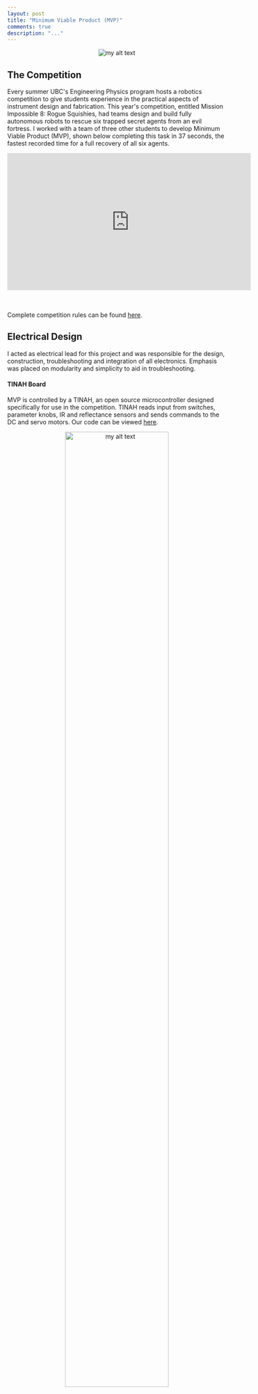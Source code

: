 ```yaml
---
layout: post
title: "Minimum Viable Product (MVP)"
comments: true
description: "..."
---
```


<center>
    <figure>
      <img src="/assets/images/mvp.png" alt="my alt text"/>
    </figure>
</center>

## The Competition

Every summer UBC's Engineering Physics program hosts a robotics competition to give students experience in the practical aspects of instrument design and fabrication. This year's competition, entitled Mission Impossible 8: Rogue Squishies, had teams design and build fully autonomous robots to rescue six trapped secret agents from an evil fortress.  I worked with a team of three other students to develop Minimum Viable Product (MVP), shown below completing this task in 37 seconds, the fastest recorded time for a full recovery of all six agents. 


<div class="video-container"><iframe width="560" height="315" src="https://www.youtube.com/embed/shLHoIbCKpg" frameborder="0" allow="autoplay; encrypted-media" allowfullscreen></iframe></div>

<br><br>
Complete competition rules can be found [here](https://docs.google.com/document/d/1g9UG_ID7YxdN3Vdt_oRrXJgGzr4VSbbwLGS0zG9mbSA/edit).

<div class="divider"></div>

## Electrical Design

I acted as electrical lead for this project and was responsible for the design, construction, troubleshooting and integration of all electronics. Emphasis was placed on modularity and simplicity to aid in troubleshooting. 

#### TINAH Board
MVP is controlled by a TINAH, an open source microcontroller designed specifically for use in the competition. TINAH reads input from switches, parameter knobs, IR and reflectance sensors and sends commands to the DC and servo motors. Our code can be viewed [here](https://github.com/eyqs/enph253/blob/master/robot_final/robot_final.ino).

<center>
    <figure>
      <img src="/assets/images/tinah.png" alt="my alt text" style="width: 75%; height: 75%"/>
    </figure>
</center>

<br>



#### IR Detection

An alarmed gate near the start of the course emits a 1kHz signal when the gate is armed and a 10kHz signal otherwise. MVP was equipped with an IR detection and filtration circuit to allow for safe passage through the gate. This circuit includes a DC block, non-inverting amplifier, bandpass filter and peak detector, resulting in a DC output signal proportional to the intensity of the received signal.

<center>
    <figure>
      <img src="/assets/images/irschematic.png" alt="my alt text" style="width: 75%; height: 75%"/>
      <figcaption>IR Circuit Schematic, 10kHz configuration shown</figcaption>
    </figure>
</center>

<br>

In the final build, the signal was split and passed through 1 kHz and 10kHz configurations of the above circuit in parallel, the outputs of which were fed into a comparator, providing a digital signal indicating whether the beacon signal is currently at 1 or 10kHz.

<center>
    <figure>
      <img src="/assets/images/ircircuit3.png" alt="my alt text" style="width: 75%; height: 75%"/>
      <figcaption>Final IR Circuit</figcaption>
    </figure>
</center>

#### Motor Control

The TINAH motor outputs are incapable of driving the high torque motors we used at full current. We implemented H-Bridge circuits based on the following design using discrete components to allow for bidirectional, high power motor control using the PWM outputs of the TINAH. 

<center>
    <figure>
      <img src="/assets/images/hbridgeschematic.png" alt="my alt text" style="width: 75%; height: 75%"/>
      <figcaption>H-Bridge Schematic</figcaption>
    </figure>
</center>
<br>

Knowing that H-Bridges failing had been a trouble point for teams in previous years, we wanted our H-Bridges to be accessible and easily replaceable. We also wanted the H-Bridges to be installed outside of the main electronics bay to reduce interference with sensor signals, requiring the overall design to be small enough to fit alongside the drivetrain. 

<center>
    <figure>
      <img src="/assets/images/hbridge.jpg" alt="my alt text" style="width: 75%; height: 75%"/>
      <figcaption> Single H-Bridge Circuit</figcaption>
    </figure>
</center>
<br>

<center>
    <figure>
      <img src="/assets/images/hbridgeboard2.JPG" alt="my alt text" style="width: 75%; height: 75%"/>
      <figcaption>H-Bridge Board</figcaption>
    </figure>
</center>
<br>

<center>
    <figure>
      <img src="/assets/images/hbridgeincase.png" alt="my alt text" style="width: 75%; height: 75%"/>
      <figcaption>H-Bridge Board Installed</figcaption>
    </figure>
</center>
<br>

#### Signal Routing

Signals from rotary encoders, reflectance sensors, and the IR detection circuit were passed through a central routing board to decrease clutter and aid in troubleshooting/integration. Reflectance sensor signals (used for tape following) are passed through a comparator with common threshold controlled by the on-board potentiometer to output a digital signal indicating whether a given sensor is currently on or off the tape.

<center>
    <figure>
      <img src="/assets/images/routing.png" alt="my alt text" style="width: 75%; height: 75%"/>
      <figcaption>Signal Routing Board</figcaption>
    </figure>
</center>
<br>

MVP was powered by one 16V and two 8V lithium polymer batteries. Regulated 15V an 5V signals as well as separate grounds for motor and sensor systems were similarly routed through a single board.

<center>
    <figure>
      <img src="/assets/images/power.JPG" alt="my alt text" style="width: 75%; height: 75%"/>
      <figcaption>Power Distribution Board</figcaption>
    </figure>
</center>
<br>
